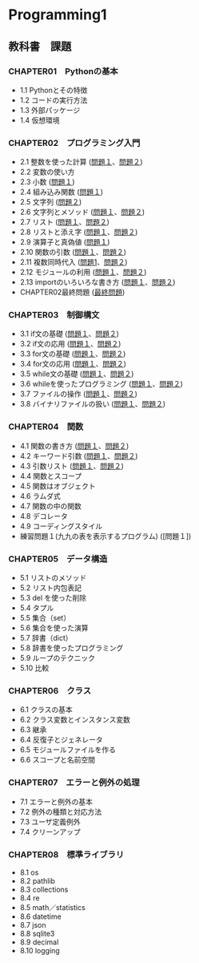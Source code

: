# Programming1

## 教科書　課題

### CHAPTER01　Pythonの基本
* 1.1 Pythonとその特徴
* 1.2 コードの実行方法
* 1.3 外部パッケージ
* 1.4 仮想環境
### CHAPTER02　プログラミング入門
* 2.1 整数を使った計算
([問題１](CHAPTER02/Q2_1_1.py)、[問題２](CHAPTER02/Q2_1_2.py))
* 2.2 変数の使い方
* 2.3 小数
([問題１](CHAPTER02/Q2_3_1.py))
* 2.4 組み込み関数
([問題１](CHAPTER02/Q2_4_1.py))
* 2.5 文字列
([問題２](CHAPTER02/Q2_5_2.py))
* 2.6 文字列とメソッド
([問題１](CHAPTER02/Q2_6_1.py)、[問題２](CHAPTER02/Q2_6_2.py))
* 2.7 リスト
([問題１](CHAPTER02/Q2_7_1.py)、[問題２](CHAPTER02/Q2_7_2.py))
* 2.8 リストと添え字
([問題１](CHAPTER02/Q2_8_1.py)、[問題２](CHAPTER02/Q2_8_2.py))
* 2.9 演算子と真偽値
([問題１](CHAPTER02/Q2_9_1.py))
* 2.10 関数の引数
([問題１](CHAPTER02/Q2_10_1.py)、[問題２](CHAPTER02/Q2_10_2.py))
* 2.11 複数同時代入
([問題1](CHAPTER02/Q2_11_1.py)、[問題２](CHAPTER02/Q2_11_2.py))
* 2.12 モジュールの利用
([問題１](CHAPTER02/Q2_12_1.py)、[問題２](CHAPTER02/Q2_12_2.py))
* 2.13 importのいろいろな書き方
([問題１](CHAPTER02/Q2_13_1.py)、[問題２](CHAPTER02/Q2_13_2.py))
* CHAPTER02最終問題
([最終問題](CHAPTER02/Q2_final.py))
### CHAPTER03　制御構文
* 3.1 if文の基礎
([問題１](CHAPTER03/Q3_1_1.py)、[問題２](CHAPTER03/Q3_1_2.py))
* 3.2 if文の応用
([問題１](CHAPTER03/Q3_2_1.py)、[問題２](CHAPTER03/Q3_2_2.py))
* 3.3 for文の基礎
([問題１](CHAPTER03/Q3_3_1.py)、[問題２](CHAPTER03/Q3_3_2.py))
* 3.4 for文の応用
([問題１](CHAPTER03/Q3_4_1.py)、[問題２](CHAPTER03/Q3_4_2.py))
* 3.5 while文の基礎
([問題１](CHAPTER03/Q3_5_1.py)、[問題２](CHAPTER03/Q3_5_2.py))
* 3.6 whileを使ったプログラミング
([問題１](CHAPTER03/Q3_6_1.py)、[問題２](CHAPTER03/Q3_6_2.py))
* 3.7 ファイルの操作
([問題１](CHAPTER03/Q3_7_1.py)、[問題２](CHAPTER03/Q3_7_2.py))
* 3.8 バイナリファイルの扱い
([問題１](CHAPTER03/Q3_8_1.py)、[問題２](CHAPTER03/Q3_8_2.py))
### CHAPTER04　関数
* 4.1 関数の書き方
([問題１](CHAPTER04/Q4_1_1.py)、[問題２](CHAPTER04/Q4_1_2.py))
* 4.2 キーワード引数
([問題１](CHAPTER04/Q4_2_1.py)、[問題２](CHAPTER04/Q4_2_2.py))
* 4.3 引数リスト
([問題１](CHAPTER04/Q4_3_1.py)、[問題２](CHAPTER04/Q4_3_2.py))
* 4.4 関数とスコープ
* 4.5 関数はオブジェクト
* 4.6 ラムダ式
* 4.7 関数の中の関数
* 4.8 デコレータ
* 4.9 コーディングスタイル
* 練習問題１(九九の表を表示するプログラム)
([問題１])

### CHAPTER05　データ構造
* 5.1 リストのメソッド
* 5.2 リスト内包表記
* 5.3 del を使った削除
* 5.4 タプル
* 5.5 集合（set）
* 5.6 集合を使った演算
* 5.7 辞書（dict）
* 5.8 辞書を使ったプログラミング
* 5.9 ループのテクニック
* 5.10 比較
### CHAPTER06　クラス
* 6.1 クラスの基本
* 6.2 クラス変数とインスタンス変数
* 6.3 継承
* 6.4 反復子とジェネレータ
* 6.5 モジュールファイルを作る
* 6.6 スコープと名前空間
### CHAPTER07　エラーと例外の処理
* 7.1 エラーと例外の基本
* 7.2 例外の種類と対応方法
* 7.3 ユーザ定義例外
* 7.4 クリーンアップ
### CHAPTER08　標準ライブラリ
* 8.1 os
* 8.2 pathlib
* 8.3 collections
* 8.4 re
* 8.5 math／statistics
* 8.6 datetime
* 8.7 json
* 8.8 sqlite3
* 8.9 decimal
* 8.10 logging
